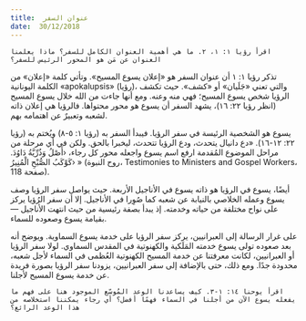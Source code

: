```yaml
---
title:  عنوان السفر
date:  30/12/2018
---
```


`اقرأ رؤيا ١: ١، ٢. ما هي أهمية العنوان الكامل للسفر؟ ماذا يعلمنا العنوان عن مَن هو المحور الرئيس للسفر؟`

تذكر رؤيا ١: ١ أن عنوان السفر هو «إعلان يسوع المسيح». وتأتي كلمة «إعلان» من الكلمة اليونانية «apokalupsis» (رؤيا)، والتي تعني «جَلَيان» أو «كشف». حيث تكشف الرؤيا شخص يسوع المسيح؛ فهي منه وعنه. ومع أنها جاءت من الله خلال يسوع المسيح (انظر رؤيا ٢٢: ١٦)، يشهد السفر أن يسوع هو محور محتواها. فالرؤيا هي إعلان ذاته لشعبه وتعبيرٌ عن اهتمامه بهم.

يسوع هو الشخصية الرئيسة في سفر الرؤيا. فيبدأ السفر به (رؤيا ١: ٥-٨) ويُختم به (رؤيا ٢٢: ١٢-١٦). «دع دانيال يتحدث، ودع الرؤيا تتحدث، ليخبرا بالحق. ولكن في أي مرحلة من مراحل الموضوع المُقدمة ارفع اسم يسوع واجعله محور كل رجاء، ‹أَصْلُ وَذُرِّيَّةُ دَاوُدَ. كَوْكَبُ الصُّبْحِ الْمُنِيرُ› » (روح النبوة، Testimonies to Ministers and Gospel Workers، صفحة 118).

أيضًا، يسوع في الرؤيا هو ذاته يسوع في الأناجيل الأربعة. حيث يواصل سفر الرؤيا وصف يسوع وعمله الخلاصي بالنيابة عن شعبه كما صُوِرا في الأناجيل. إلا أن سفر الرُؤيا يركز على نواح مختلفة من حياته وخدمته. إذ يبدأ بصفة رئيسية من حيث انتهت الأناجيل — بقيامة يسوع وصعوده للسماء.

على غرار الرسالة إلى العبرانيين، يركز سفر الرؤيا على خدمة يسوع السماوية. ويوضح أنه بعد صعوده تولى يسوع خدمته المَلَكية والكهنوتية في المقدس السماوي. لولا سفر الرؤيا أو العبرانيين، لكانت معرفتنا عن خدمة المسيح الكهنوتية العُظمى في السماء لأجل شعبه، محدودة جدًا. ومع ذلك، حتى بالإضافة إلى سفر العبرانيين، يزودنا سفر الرؤيا بصورة فريدة عن خدمة يسوع المسيح لأجلنا.

`اقرأ يوحنا ١٤: ١-٣. كيف يساعدنا الوعد المُوسّع الموجود هنا على فهم ما يفعله يسوع الآن من أجلنا في السماء فهمًا أفضل؟ أي رجاء يمكننا استخلاصه من هذا الوعد الرائع؟`